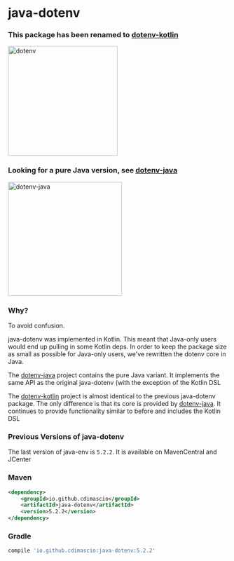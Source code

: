 # java-dotenv

### This package has been renamed to [dotenv-kotlin](https://github.com/cdimascio/dotenv-kotlin)

<p align="left">
	<a href="https://github.com/cdimascio/dotenv-kotlin"><img src="https://raw.githubusercontent.com/cdimascio/dotenv-kotlin/master/assets/kotlin-dotenv-logo.png" alt="dotenv" width="250" /></a>
</p>

### Looking for a pure Java version, see [dotenv-java](https://github.com/cdimascio/dotenv-java)

<p align="left">
	<a href="https://github.com/cdimascio/dotenv-java"><img src="https://raw.githubusercontent.com/cdimascio/dotenv-java/master/assets/dotenv-java-logo.png" alt="dotenv-java" width="260" /></a>
</p>

### Why?

To avoid confusion. 

java-dotenv was implemented in Kotlin. This meant that Java-only users would end up pulling in some Kotlin deps. In order to keep the package size as small as possible for Java-only users, we've rewritten the dotenv core in Java. 

The [dotenv-java](https://github.com/cdimascio/dotenv-java) project contains the pure Java variant. It implements the same API as the original java-dotenv (with the exception of the Kotlin DSL

The [dotenv-kotlin](https://github.com/cdimascio/dotenv-kotlin) project is almost identical to the previous java-dotenv package. The only difference is that its core is provided by [dotenv-java](https://github.com/cdimascio/dotenv-java). It continues to provide functionality similar to before and includes the Kotlin DSL


### Previous Versions of java-dotenv

The last version of java-env is `5.2.2`. It is available on MavenCentral and JCenter
### Maven 
```xml
<dependency>
    <groupId>io.github.cdimascio</groupId>
    <artifactId>java-dotenv</artifactId>
    <version>5.2.2</version>
</dependency>
```

### Gradle

```groovy
compile 'io.github.cdimascio:java-dotenv:5.2.2'
```
